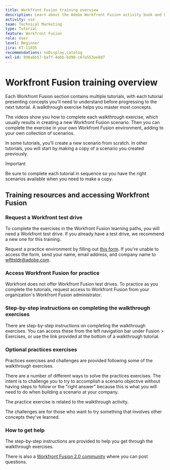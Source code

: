 ```yaml
---
title: Workfront Fusion training overview
description: Learn about the Adobe Workfront Fusion activity book and how to get a Workfront test drive account.
activity: use
team: Technical Marketing
type: Tutorial
feature: Workfront Fusion
role: User
level: Beginner
jira: KT-11035
recommendations: noDisplay,catalog
exl-id: 998abb57-baff-4ebb-bd90-c67a553ee8d7
---
```

# Workfront Fusion training overview

Each Workfront Fusion section contains multiple tutorials, with each tutorial presenting concepts you'll need to understand before progressing to the next tutorial. A walkthrough exercise helps you master most concepts. 

The videos show you how to complete each walkthrough exercise, which usually results in creating a new Workfront Fusion scenario. Then you can complete the exercise in your own Workfront Fusion environment, adding to your own collection of scenarios.

In some tutorials, you'll create a new scenario from scratch. In other tutorials, you will start by making a copy of a scenario you created previously. 

>[!IMPORTANT]
>
>Be sure to complete each tutorial in sequence so you have the right scenarios available when you need to make a copy.

## Training resources and accessing Workfront Fusion

### Request a Workfront test drive

To complete the exercises in the Workfront Fusion learning paths, you will need a Workfront test drive. If you already have a test drive, we recommend a new one for this training.

Request a practice environment by filling out [this form](https://forms.office.com/r/f1J8HRGrNY). If you're unable to access the form, send your name, email address, and company name to wfttstdr@adobe.com.

### Access Workfront Fusion for practice

Workfront does not offer Workfront Fusion test drives. To practice as you complete the tutorials, request access to Workfront Fusion from your organization's Workfront Fusion administrator.

### Step-by-step instructions on completing the walkthrough exercises

There are step-by-step instructions on completing the walkthrough exercises. You can access these from the left navigation bar under Fusion > Exercises, or use the link provided at the bottom of a walkthrough tutorial.

### Optional practices exercises

Practices exercises and challenges are provided following some of the walkthrough exercises. 

There are a number of different ways to solve the practices exercises. The intent is to challenge you to try to accomplish a scenario objective without having steps to follow or the "right answer" because this is what you will need to do when building a scenario at your company. 

The practice exercise is related to the walkthrough activity. 

The challenges are for those who want to try something that involves other concepts they've learned.

### How to get help

The step-by-step instructions are provided to help you get through the walkthrough exercises. 

There is also a [Workfront Fusion 2.0 community](https://experienceleaguecommunities.adobe.com/t5/workfront-fusion-2-0/ct-p/workfront-fusion-2) where you can post questions.
